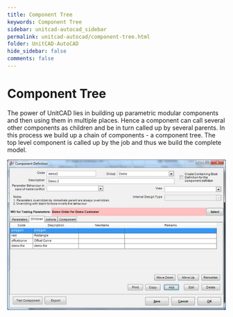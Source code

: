 ```yaml
---
title: Component Tree
keywords: Component Tree
sidebar: unitcad-autocad_sidebar
permalink: unitcad-autocad/component-tree.html
folder: UnitCAD-AutoCAD
hide_sidebar: false
comments: false
---
```

# Component Tree



The power of UnitCAD lies in building up parametric modular components and then using them in multiple places. Hence a component can call several other components as children and be in turn called up by several parents. In this process we build up a chain of components - a component tree. The top level component is called up by the job and thus we build the complete model.

![](/images/component-tree-component-def.jpg)



